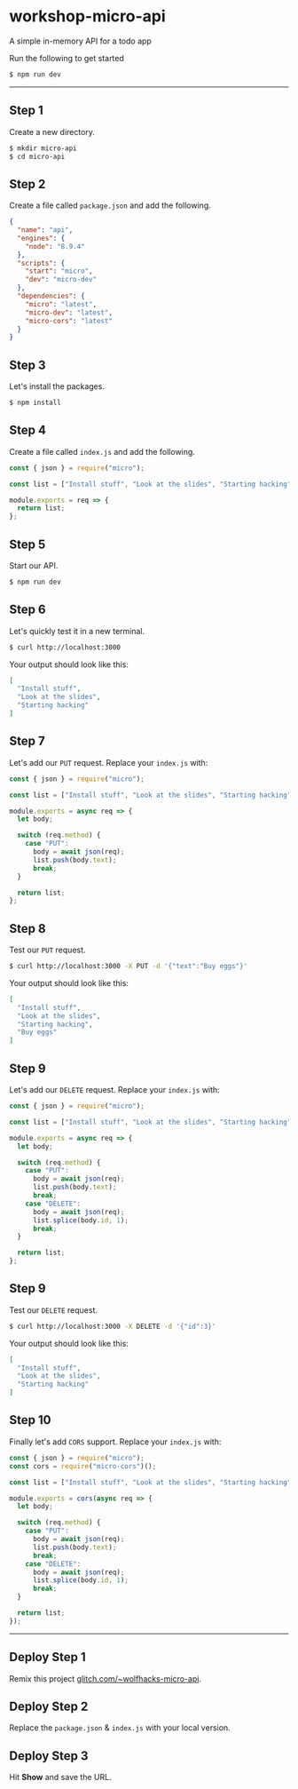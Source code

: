 # workshop-micro-api
A simple in-memory API for a todo app

Run the following to get started

```bash
$ npm run dev
```

---

## Step 1

Create a new directory.

```bash
$ mkdir micro-api
$ cd micro-api
```

## Step 2

Create a file called `package.json` and add the following.

```json
{
  "name": "api",
  "engines": {
    "node": "8.9.4"
  },
  "scripts": {
    "start": "micro",
    "dev": "micro-dev"
  },
  "dependencies": {
    "micro": "latest",
    "micro-dev": "latest",
    "micro-cors": "latest"
  }
}
```

## Step 3

Let's install the packages.

```bash
$ npm install
```

## Step 4

Create a file called `index.js` and add the following.

```js
const { json } = require("micro");

const list = ["Install stuff", "Look at the slides", "Starting hacking"];

module.exports = req => {
  return list;
};
```

## Step 5

Start our API.

```bash
$ npm run dev
```

## Step 6

Let's quickly test it in a new terminal.

```bash
$ curl http://localhost:3000
```

Your output should look like this:

```json
[
  "Install stuff",
  "Look at the slides",
  "Starting hacking"
]
```

## Step 7

Let's add our `PUT` request. Replace your `index.js` with:

```js
const { json } = require("micro");

const list = ["Install stuff", "Look at the slides", "Starting hacking"];

module.exports = async req => {
  let body;

  switch (req.method) {
    case "PUT":
      body = await json(req);
      list.push(body.text);
      break;
  }

  return list;
};
```

## Step 8

Test our `PUT` request.

```bash
$ curl http://localhost:3000 -X PUT -d '{"text":"Buy eggs"}'
```

Your output should look like this:

```json
[
  "Install stuff",
  "Look at the slides",
  "Starting hacking",
  "Buy eggs"
]
```

## Step 9

Let's add our `DELETE` request. Replace your `index.js` with:

```js
const { json } = require("micro");

const list = ["Install stuff", "Look at the slides", "Starting hacking"];

module.exports = async req => {
  let body;

  switch (req.method) {
    case "PUT":
      body = await json(req);
      list.push(body.text);
      break;
    case "DELETE":
      body = await json(req);
      list.splice(body.id, 1);
      break;
  }

  return list;
};
```

## Step 9

Test our `DELETE` request.

```bash
$ curl http://localhost:3000 -X DELETE -d '{"id":3}'
```

Your output should look like this:

```json
[
  "Install stuff",
  "Look at the slides",
  "Starting hacking"
]
```

## Step 10

Finally let's add `CORS` support. Replace your `index.js` with:

```js
const { json } = require("micro");
const cors = require("micro-cors")();

const list = ["Install stuff", "Look at the slides", "Starting hacking"];

module.exports = cors(async req => {
  let body;

  switch (req.method) {
    case "PUT":
      body = await json(req);
      list.push(body.text);
      break;
    case "DELETE":
      body = await json(req);
      list.splice(body.id, 1);
      break;
  }

  return list;
});
```

---

## Deploy Step 1

Remix this project [glitch.com/~wolfhacks-micro-api](glitch.com/~wolfhacks-micro-api).

## Deploy Step 2

Replace the `package.json` & `index.js` with your local version.

## Deploy Step 3

Hit **Show** and save the URL.
